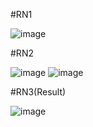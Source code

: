 #RN1

![image](https://github.com/jhtpo1230/AI/assets/127816763/b6f74d8c-9518-4b04-b668-46801fb412ea)

#RN2

![image](https://github.com/jhtpo1230/AI/assets/127816763/fe1f09c3-728f-4435-9805-b8900b50c21e)
![image](https://github.com/jhtpo1230/AI/assets/127816763/f1fe236f-678f-4419-af19-00f478511414)

#RN3(Result)

![image](https://github.com/jhtpo1230/AI/assets/127816763/89490361-3eea-41c4-8ca7-9a6707cd5359)
